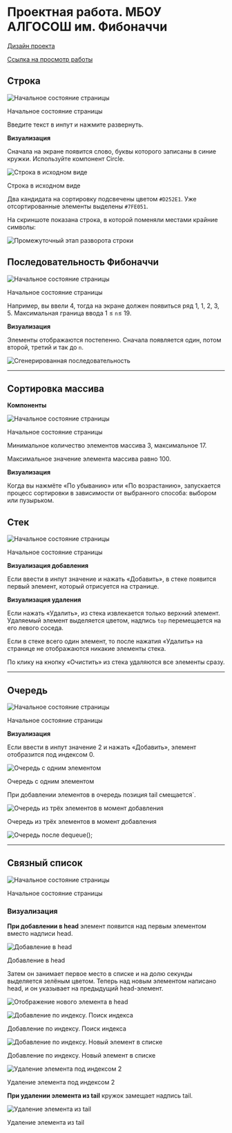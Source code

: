 # Проектная работа. МБОУ АЛГОСОШ им. Фибоначчи

 [Дизайн проекта](https://www.figma.com/file/RIkypcTQN5d37g7RRTFid0/Algososh_external_link?node-id=0%3A1)

 [Ссылка на просмотр работы](https://feelcover.github.io/algososh/)

## Строка


![Начальное состояние страницы](README_static/Untitled.png)

Начальное состояние страницы

Введите текст в инпут и нажмите развернуть. 

**Визуализация**

Сначала на экране появится слово, буквы которого записаны в синие кружки. Используйте компонент Circle.

![Строка в исходном виде](README_static/Untitled%201.png)

Строка в исходном виде

Два кандидата на сортировку подсвечены цветом `#D252E1`. Уже отсортированные элементы выделены `#7FE051`. 

На скриншоте показана строка, в которой поменяли местами крайние символы:

![Промежуточный этап разворота строки](README_static/Untitled%202.png)


## Последовательность Фибоначчи


![Начальное состояние страницы](README_static/Untitled%203.png)

Начальное состояние страницы

Например, вы ввели 4, тогда на экране должен появиться ряд 1, 1, 2, 3, 5. Максимальная граница ввода 1 ≤ `n`≤ 19.

**Визуализация**

Элементы отображаются постепенно. Сначала появляется один, потом второй, третий и так до `n`.

![Сгенерированная последовательность](README_static/Untitled%204.png)

---

## Сортировка массива


**Компоненты**

![Начальное состояние страницы](README_static/Untitled%205.png)

Начальное состояние страницы

Минимальное количество элементов массива 3, максимальное 17.

Максимальное значение элемента массива равно 100.

**Визуализация**

Когда вы нажмёте «По убыванию» или «По возрастанию», запускается процесс сортировки в зависимости от выбранного способа: выбором или пузырьком.

## Стек

![Начальное состояние страницы](README_static/Untitled%206.png)

Начальное состояние страницы

**Визуализация добавления** 

Если ввести в инпут значение и нажать «Добавить», в стеке появится первый элемент, который отрисуется на странице.

**Визуализация удаления**

Если нажать «Удалить», из стека извлекается только верхний элемент. Удаляемый элемент выделяется цветом, надпись `top` перемещается на его левого соседа. 

Если в стеке всего один элемент, то после нажатия «Удалить» на странице не отображаются никакие элементы стека. 

По клику на кнопку «Очистить» из стека удаляются все элементы сразу.

---

## Очередь

![Начальное состояние страницы](README_static/Untitled%207.png)

Начальное состояние страницы

**Визуализация**

Если ввести в инпут значение 2 и нажать «Добавить», элемент отобразится под индексом 0.

![Очередь с одним элементом](README_static/Untitled%208.png)

Очередь с одним элементом

При добавлении элементов в очередь позиция tail смещается`.

![Очередь из трёх элементов в момент добавления](README_static/Untitled%209.png)

Очередь из трёх элементов в момент добавления

![Очередь после `dequeue();`](README_static/Untitled%2010.png)


---

## Связный список

![Начальное состояние страницы](README_static/Untitled%2011.png)

Начальное состояние страницы

### Визуализация

**При добавлении в head** элемент появится над первым элементом вместо надписи head.

![Добавление в head](README_static/Untitled%2012.png)

Добавление в head

Затем он занимает первое место в списке и на долю секунды выделяется зелёным цветом. Теперь над новым элементом написано head, и он указывает на предыдущий head-элемент.

![Отображение нового элемента в head](README_static/Untitled%2013.png)


![Добавление по индексу. Поиск индекса](README_static/Untitled%2014.png)

Добавление по индексу. Поиск индекса

![Добавление по индексу. Новый элемент в списке](README_static/Untitled%2015.png)

Добавление по индексу. Новый элемент в списке

![Удаление элемента под индексом 2](README_static/Untitled%2016.png)

Удаление элемента под индексом 2

**При удалении элемента из tail** кружок замещает надпись tail.

![Удаление элемента из tail](README_static/Untitled%2017.png)

Удаление элемента из tail
